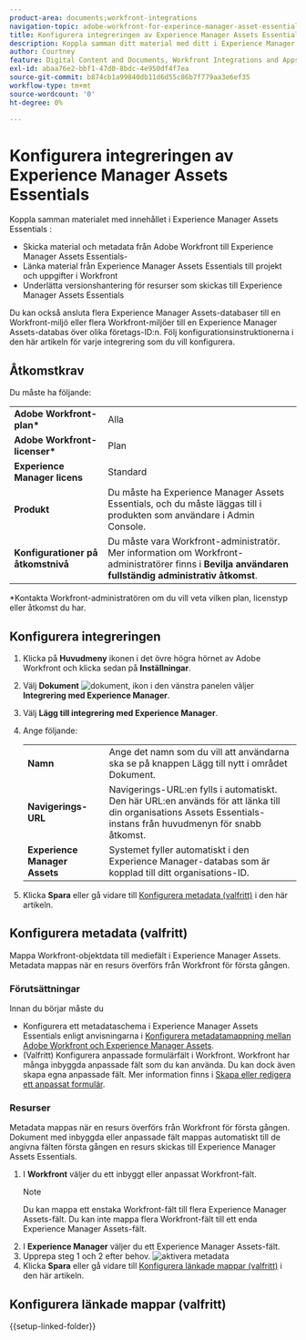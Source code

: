 ```yaml
---
product-area: documents;workfront-integrations
navigation-topic: adobe-workfront-for-experince-manager-asset-essentials
title: Konfigurera integreringen av Experience Manager Assets Essentials
description: Koppla samman ditt material med ditt i Experience Manager Assets Essentials - EDIT ME.
author: Courtney
feature: Digital Content and Documents, Workfront Integrations and Apps
exl-id: abaa76e2-bbf1-47d0-8bdc-4e950df4f7ea
source-git-commit: b874cb1a99840db11d6d55c86b7f779aa3e6ef35
workflow-type: tm+mt
source-wordcount: '0'
ht-degree: 0%

---
```


# Konfigurera integreringen av Experience Manager Assets Essentials

Koppla samman materialet med innehållet i Experience Manager Assets Essentials &#x200B;:

* Skicka material och metadata från Adobe Workfront till Experience Manager Assets Essentials-&#x200B;
* Länka material från Experience Manager Assets Essentials till projekt och uppgifter i Workfront &#x200B;
* Underlätta versionshantering för resurser som skickas till Experience Manager Assets Essentials

Du kan också ansluta flera Experience Manager Assets-databaser till en Workfront-miljö eller flera Workfront-miljöer till en Experience Manager Assets-databas över olika företags-ID:n. Följ konfigurationsinstruktionerna i den här artikeln för varje integrering som du vill konfigurera.

## Åtkomstkrav

Du måste ha följande:

<table>
  <tr>
   <td><strong>Adobe Workfront-plan*</strong>
   </td>
   <td>Alla
   </td>
  </tr>
  <tr>
   <td><strong>Adobe Workfront-licenser*</strong>
   </td>
   <td>Plan
   </td>
  </tr>
  <tr>
   <td><strong>Experience Manager licens</strong>
   </td>
   <td>Standard
   </td>
  </tr>
  <tr>
   <td><strong>Produkt</strong>
   </td>
   <td>Du måste ha Experience Manager Assets Essentials, och du måste läggas till i produkten som användare i Admin Console.
   </td>
  </tr>
  <tr>
   <td><strong>Konfigurationer på åtkomstnivå</strong>
   </td>
   <td>Du måste vara Workfront-administratör. Mer information om Workfront-administratörer finns i <strong>Bevilja användaren fullständig administrativ åtkomst</strong>.
   </td>
  </tr>
</table>


*Kontakta Workfront-administratören om du vill veta vilken plan, licenstyp eller åtkomst du har.


## Konfigurera integreringen

1. Klicka på **Huvudmeny** ikonen i det övre högra hörnet av Adobe Workfront och klicka sedan på **Inställningar**.
1. Välj  **Dokument** ![dokument, ikon](assets/document-icon.png) i den vänstra panelen väljer **Integrering med Experience Manager**.
1. Välj **Lägg till integrering med Experience Manager**.
1. Ange följande:

   <table>
   <tr>
      <td><strong>Namn</strong>
      </td>
      <td>Ange det namn som du vill att användarna ska se på knappen Lägg till nytt i området Dokument.
      </td>
   </tr>
   <tr>
      <td><strong>Navigerings-URL</strong>
      </td>
      <td>Navigerings-URL:en fylls i automatiskt. Den här URL:en används för att länka till din organisations Assets Essentials-instans från huvudmenyn för snabb åtkomst.
      </td>
   </tr>
   <tr>
      <td>
      <strong>Experience Manager Assets</strong>
      </td>
      <td>
      Systemet fyller automatiskt i den Experience Manager-databas som är kopplad till ditt organisations-ID.
      </td>
   </tr>
   </table>

1. Klicka **Spara** eller gå vidare till [Konfigurera metadata (valfritt)](#set-up-metadata-optional) i den här artikeln.


## Konfigurera metadata (valfritt)

Mappa Workfront-objektdata till mediefält i Experience Manager Assets. Metadata mappas när en resurs överförs från Workfront för första gången.


### Förutsättningar

Innan du börjar måste du

* Konfigurera ett metadataschema i Experience Manager Assets Essentials enligt anvisningarna i [Konfigurera metadatamappning mellan Adobe Workfront och Experience Manager Assets](https://experienceleague.adobe.com/docs/experience-manager-cloud-service/content/assets/integrations/configure-asset-metadata-mapping.html?lang=en).
* (Valfritt) Konfigurera anpassade formulärfält i Workfront. Workfront har många inbyggda anpassade fält som du kan använda. Du kan dock även skapa egna anpassade fält. Mer information finns i [Skapa eller redigera ett anpassat formulär](/help/quicksilver/administration-and-setup/customize-workfront/create-manage-custom-forms/create-or-edit-a-custom-form.md).


### Resurser

Metadata mappas när en resurs överförs från Workfront för första gången. Dokument med inbyggda eller anpassade fält mappas automatiskt till de angivna fälten första gången en resurs skickas till Experience Manager Assets Essentials.

1. I **Workfront** väljer du ett inbyggt eller anpassat Workfront-fält.
   >[!NOTE]
   >
   >Du kan mappa ett enstaka Workfront-fält till flera Experience Manager Assets-fält. Du kan inte mappa flera Workfront-fält till ett enda Experience Manager Assets-fält.
1. I **Experience Manager** väljer du ett Experience Manager Assets-fält.
1. Upprepa steg 1 och 2 efter behov.
   ![aktivera metadata](assets/metadata-assets-essentials.png)
1. Klicka **Spara** eller gå vidare till [Konfigurera länkade mappar (valfritt)](#set-up-linked-folders-optional) i den här artikeln.


## Konfigurera länkade mappar (valfritt)

{{setup-linked-folder}}
